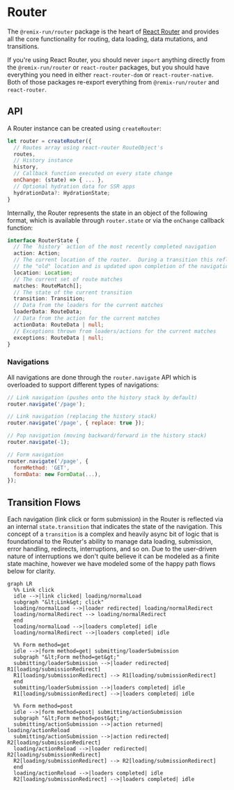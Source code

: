 # Router

The `@remix-run/router` package is the heart of [React Router](https://github.com/remix-run/react-router) and provides all the core functionality for routing, data loading, data mutations,
and transitions.

If you're using React Router, you should never `import` anything directly from
the `@remix-run/router` or `react-router` packages, but you should have everything
you need in either `react-router-dom` or `react-router-native`. Both of those
packages re-export everything from `@remix-run/router` and `react-router`.

## API

A Router instance can be created using `createRouter`:

```js
let router = createRouter({
  // Routes array using react-router RouteObject's
  routes,
  // History instance
  history,
  // Callback function executed on every state change
  onChange: (state) => { ... },
  // Optional hydration data for SSR apps
  hydrationData?: HydrationState;
}
```

Internally, the Router represents the state in an object of the following format, which is available through `router.state` or via the `onChange` callback function:

```ts
interface RouterState {
  // The `history` action of the most recently completed navigation
  action: Action;
  // The current location of the router.  During a transition this reflects
  // the "old" location and is updated upon completion of the navigation
  location: Location;
  // The current set of route matches
  matches: RouteMatch[];
  // The state of the current transition
  transition: Transition;
  // Data from the loaders for the current matches
  loaderData: RouteData;
  // Data from the action for the current matches
  actionData: RouteData | null;
  // Exceptions thrown from loaders/actions for the current matches
  exceptions: RouteData | null;
}
```

### Navigations

All navigations are done through the `router.navigate` API which is overloaded to support different types of navigations:

```js
// Link navigation (pushes onto the history stack by default)
router.navigate('/page');

// Link navigation (replacing the history stack)
router.navigate('/page', { replace: true });

// Pop navigation (moving backward/forward in the history stack)
router.navigate(-1);

// Form navigation
router.navigate('/page', {
  formMethod: 'GET',
  formData: new FormData(...),
});
```

## Transition Flows

Each navigation (link click or form submission) in the Router is reflected via an internal `state.transition` that indicates the state of the navigation. This concept of a `transition` is a complex and heavily async bit of logic that is foundational to the Router's ability to manage data loading, submission, error handling, redirects, interruptions, and so on. Due to the user-driven nature of interruptions we don't quite believe it can be modeled as a finite state machine, however we have modeled some of the happy path flows below for clarity.

```mermaid
graph LR
  %% Link click
  idle -->|link clicked| loading/normalLoad
  subgraph "&lt;Link&gt; click"
  loading/normalLoad -->|loader redirected| loading/normalRedirect
  loading/normalRedirect --> loading/normalRedirect
  end
  loading/normalLoad -->|loaders completed| idle
  loading/normalRedirect -->|loaders completed| idle

  %% Form method=get
  idle -->|form method=get| submitting/loaderSubmission
  subgraph "&lt;Form method=get&gt;"
  submitting/loaderSubmission -->|loader redirected| R1[loading/submissionRedirect]
  R1[loading/submissionRedirect] --> R1[loading/submissionRedirect]
  end
  submitting/loaderSubmission -->|loaders completed| idle
  R1[loading/submissionRedirect] -->|loaders completed| idle

  %% Form method=post
  idle -->|form method=post| submitting/actionSubmission
  subgraph "&lt;Form method=post&gt;"
  submitting/actionSubmission -->|action returned| loading/actionReload
  submitting/actionSubmission -->|action redirected| R2[loading/submissionRedirect]
  loading/actionReload -->|loader redirected| R2[loading/submissionRedirect]
  R2[loading/submissionRedirect] --> R2[loading/submissionRedirect]
  end
  loading/actionReload -->|loaders completed| idle
  R2[loading/submissionRedirect] -->|loaders completed| idle
```
